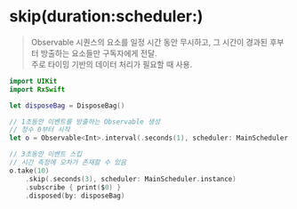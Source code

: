 skip(duration:scheduler:)
=========================

> Observable 시퀀스의 요소를 일정 시간 동안 무시하고, 그 시간이 경과된 후부터 방출하는 요소들만 구독자에게 전달.  
> 주로 타이밍 기반의 데이터 처리가 필요할 때 사용.  

```swift
import UIKit
import RxSwift

let disposeBag = DisposeBag()

// 1초동안 이벤트를 방출하는 Observable 생성
// 정수 0부터 시작
let o = Observable<Int>.interval(.seconds(1), scheduler: MainScheduler.instance)

// 3초동안 이벤트 스킵
// 시간 측정에 오차가 존재할 수 있음
o.take(10)
    .skip(.seconds(3), scheduler: MainScheduler.instance)
    .subscribe { print($0) }
    .disposed(by: disposeBag)
```
